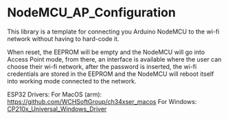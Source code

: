 # NodeMCU_AP_Configuration

This library is a template for connecting you Arduino NodeMCU to the wi-fi network without having to hard-code it.

When reset, the EEPROM will be empty and the NodeMCU will go into Access Point mode, from there, an interface is available where the user can choose their wi-fi network, after the password is inserted, the wi-fi credentials are stored in the EEPROM and the NodeMCU will reboot itself into working mode connected to the network.

ESP32 Drivers:
For MacOS (arm): https://github.com/WCHSoftGroup/ch34xser_macos
For Windows: [CP210x_Universal_Windows_Driver](https://www.silabs.com/developers/usb-to-uart-bridge-vcp-drivers?tab=downloads)
